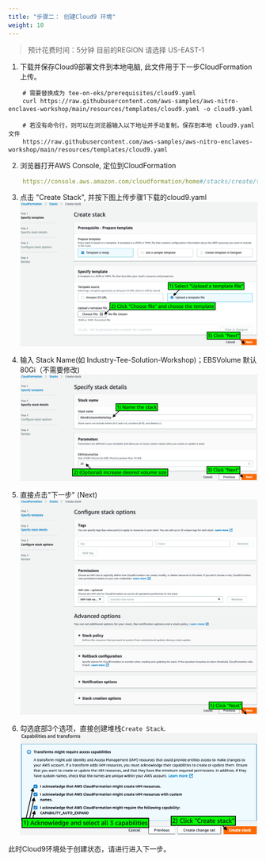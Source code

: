 ```yaml
---
title: "步骤二： 创建Cloud9 环境"
weight: 10
---
```


> 预计花费时间：5分钟
> 目前的REGION 请选择 US-EAST-1

1) 下载并保存Cloud9部署文件到本地电脑, 此文件用于下一步CloudFormation 上传。

```shell
    # 需要替换成为 tee-on-eks/prerequisites/cloud9.yaml
    curl https://raw.githubusercontent.com/aws-samples/aws-nitro-enclaves-workshop/main/resources/templates/cloud9.yaml -o cloud9.yaml
    
    # 若没有命令行，则可以在浏览器输入以下地址并手动复制，保存到本地 cloud9.yaml文件
    https://raw.githubusercontent.com/aws-samples/aws-nitro-enclaves-workshop/main/resources/templates/cloud9.yaml
```

2) 浏览器打开AWS Console, 定位到CloudFormation <br/>

```yaml
    https://console.aws.amazon.com/cloudformation/home#/stacks/create/template
```

3) 点击 "Create Stack", 并按下图上传步骤1下载的cloud9.yaml <br/>
   ![Create](/static/prerequisite-step-2-cloudformation.png)

4) 输入 Stack Name(如 Industry-Tee-Solution-Workshop)；EBSVolume 默认80Gi（不需要修改) <br/>
   ![Create](/static/prerequisite-step-2-cloudformation-input.png)

5) 直接点击"下一步" (Next) <br/>
   ![img.png](/static/prerequisite-step-2-cloudformation-input-2.png)

6) 勾选底部3个选项，直接创建堆栈`Create Stack`. <br/>
   ![img.png](/static/prerequisite-step-2-cloudformation-input-3.png)

此时Cloud9环境处于创建状态，请进行进入下一步。